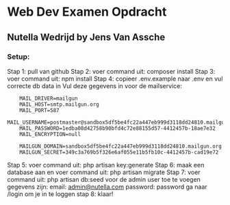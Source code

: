 # Web Dev Examen Opdracht
## Nutella Wedrijd by Jens Van Assche

### Setup:

Stap 1: pull van github
Stap 2: voer command uit: composer install
Stap 3: voer command uit: npm install
Stap 4: copieer .env.example naar .env en vul correcte db data in
		Vul deze gegevens in voor de mailservice:

		MAIL_DRIVER=mailgun
		MAIL_HOST=smtp.mailgun.org
		MAIL_PORT=587
		MAIL_USERNAME=postmaster@sandbox5df5be4fc22a447eb999d3118dd24810.mailgun.org
		MAIL_PASSWORD=1edba08d42758b90bfd4c72e88155d57-4412457b-18ae7e32
		MAIL_ENCRYPTION=null

		MAILGUN_DOMAIN=sandbox5df5be4fc22a447eb999d3118dd24810.mailgun.org
		MAILGUN_SECRET=349c3a769b5f326e6af055e11b5fb10c-4412457b-cad19e72

Stap 5: voer command uit: php artisan key:generate
Stap 6: maak een database aan en voer command uit: php artisan migrate
Stap 7: voer command uit: php artisan db:seed voor de admin user toe te voegen
		gegevens zijn:
		email: admin@nutella.com
		password: password
		ga naar /login om je in te loggen
stap 8: klaar!